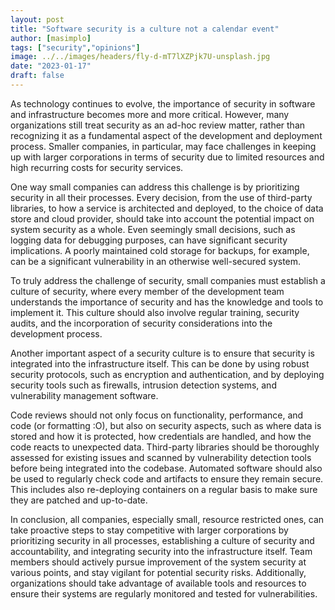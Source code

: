 ```yaml
---
layout: post
title: "Software security is a culture not a calendar event"
author: [masimplo]
tags: ["security","opinions"]
image: ../../images/headers/fly-d-mT7lXZPjk7U-unsplash.jpg
date: "2023-01-17"
draft: false
---
```


As technology continues to evolve, the importance of security in software and infrastructure becomes more and more critical. However, many organizations still treat security as an ad-hoc review matter, rather than recognizing it as a fundamental aspect of the development and deployment process. Smaller companies, in particular, may face challenges in keeping up with larger corporations in terms of security due to limited resources and high recurring costs for security services.

One way small companies can address this challenge is by prioritizing security in all their processes. Every decision, from the use of third-party libraries, to how a service is architected and deployed, to the choice of data store and cloud provider, should take into account the potential impact on system security as a whole. Even seemingly small decisions, such as logging data for debugging purposes, can have significant security implications. A poorly maintained cold storage for backups, for example, can be a significant vulnerability in an otherwise well-secured system.

To truly address the challenge of security, small companies must establish a culture of security, where every member of the development team understands the importance of security and has the knowledge and tools to implement it. This culture should also involve regular training, security audits, and the incorporation of security considerations into the development process.

Another important aspect of a security culture is to ensure that security is integrated into the infrastructure itself. This can be done by using robust security protocols, such as encryption and authentication, and by deploying security tools such as firewalls, intrusion detection systems, and vulnerability management software.

Code reviews should not only focus on functionality, performance, and code (or formatting :O), but also on security aspects, such as where data is stored and how it is protected, how credentials are handled, and how the code reacts to unexpected data. Third-party libraries should be thoroughly assessed for existing issues and scanned by vulnerability detection tools before being integrated into the codebase. Automated software should also be used to regularly check code and artifacts to ensure they remain secure. This includes also re-deploying containers on a regular basis to make sure they are patched and up-to-date.

In conclusion, all companies, especially small, resource restricted ones, can take proactive steps to stay competitive with larger corporations by prioritizing security in all processes, establishing a culture of security and accountability, and integrating security into the infrastructure itself. Team members should actively pursue improvement of the system security at various points, and stay vigilant for potential security risks. Additionally, organizations should take advantage of available tools and resources to ensure their systems are regularly monitored and tested for vulnerabilities.

